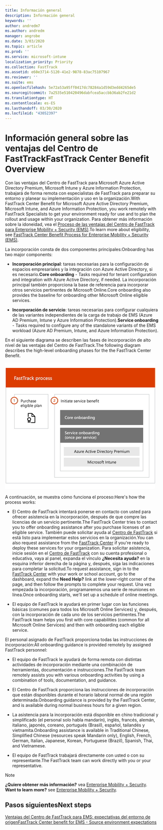 ```yaml
---
title: Información general
description: Información general
keywords: ''
author: andredm7
ms.author: andredm
manager: angrobe
ms.date: 3/03/2020
ms.topic: article
ms.prod: ''
ms.service: microsoft-intune
localization_priority: Priority
ms.collection: FastTrack
ms.assetid: e60e3714-5120-41e2-9878-83ac75107967
ms.reviewer: ''
ms.suite: ems
ms.openlocfilehash: 5e72a53a95ff0417dc78284a1d59d3edd4265de5
ms.sourcegitcommit: 7a2535e510420496dabfcea5accbb36ab2fe21d2
ms.translationtype: HT
ms.contentlocale: es-ES
ms.lasthandoff: 03/30/2020
ms.locfileid: "43052397"
---
```

# <a name="fasttrack-center-benefit-overview"></a><span data-ttu-id="9c1e6-103">Información general sobre las ventajas del Centro de FastTrack</span><span class="sxs-lookup"><span data-stu-id="9c1e6-103">FastTrack Center Benefit Overview</span></span>

<span data-ttu-id="9c1e6-104">Con las ventajas del Centro de FastTrack para Microsoft Azure Active Directory Premium, Microsoft Intune y Azure Information Protection, trabajará de forma remota con especialistas de FastTrack para preparar su entorno y planear su implementación y uso en la organización.</span><span class="sxs-lookup"><span data-stu-id="9c1e6-104">With FastTrack Center Benefit for Microsoft Azure Active Directory Premium, Microsoft Intune, and Azure Information Protection, you work remotely with FastTrack Specialists to get your environment ready for use and to plan the rollout and usage within your organization.</span></span> <span data-ttu-id="9c1e6-105">Para obtener más información sobre la idoneidad, vea el [Proceso de las ventajas del Centro de FastTrack para Enterprise Mobility + Security (EMS)](EMS-fasttrack-process.md).</span><span class="sxs-lookup"><span data-stu-id="9c1e6-105">To learn more about eligibility, see [FastTrack Center Benefit Process for Enterprise Mobility + Security (EMS)](EMS-fasttrack-process.md).</span></span>

<span data-ttu-id="9c1e6-106">La incorporación consta de dos componentes principales:</span><span class="sxs-lookup"><span data-stu-id="9c1e6-106">Onboarding has two major components:</span></span>

-   <span data-ttu-id="9c1e6-107">**Incorporación principal**: tareas necesarias para la configuración de espacios empresariales y la integración con Azure Active Directory, si es necesario.</span><span class="sxs-lookup"><span data-stu-id="9c1e6-107">**Core onboarding** - Tasks required for tenant configuration and integration with Azure Active Directory, if needed.</span></span> <span data-ttu-id="9c1e6-108">La incorporación principal también proporciona la base de referencia para incorporar otros servicios pertinentes de Microsoft Online.</span><span class="sxs-lookup"><span data-stu-id="9c1e6-108">Core onboarding also provides the baseline for onboarding other Microsoft Online eligible services.</span></span>

-   <span data-ttu-id="9c1e6-109">**Incorporación de servicio**: tareas necesarias para configurar cualquiera de las variantes independientes de la carga de trabajo de EMS (Azure AD Premium, Intune y Azure Information Protection).</span><span class="sxs-lookup"><span data-stu-id="9c1e6-109">**Service onboarding** - Tasks required to configure any of the standalone variants of the EMS workload (Azure AD Premium, Intune, and Azure Information Protection).</span></span>

<span data-ttu-id="9c1e6-110">En el siguiente diagrama se describen las fases de incorporación de alto nivel de las ventajas del Centro de FastTrack.</span><span class="sxs-lookup"><span data-stu-id="9c1e6-110">The following diagram describes the high-level onboarding phases for the the FastTrack Center Benefit.</span></span>

![Las fases de incorporación de alto nivel del uso de las ventajas del Centro de FastTrack](./media/ft-onboarding-process.png)

<span data-ttu-id="9c1e6-112">A continuación, se muestra cómo funciona el proceso:</span><span class="sxs-lookup"><span data-stu-id="9c1e6-112">Here's how the process works:</span></span>

- <span data-ttu-id="9c1e6-113">El Centro de FastTrack intentará ponerse en contacto con usted para ofrecer asistencia en la incorporación, después de que compre las licencias de un servicio pertinente.</span><span class="sxs-lookup"><span data-stu-id="9c1e6-113">The FastTrack Center tries to contact you to offer onboarding assistance after you purchase licenses of an eligible service.</span></span> <span data-ttu-id="9c1e6-114">También puede solicitar ayuda al [Centro de FastTrack](https://go.microsoft.com/fwlink/?linkid=780698) si está listo para implementar estos servicios en la organización.</span><span class="sxs-lookup"><span data-stu-id="9c1e6-114">You can also request assistance from the [FastTrack Center](https://go.microsoft.com/fwlink/?linkid=780698) if you're ready to deploy these services for your organization.</span></span> <span data-ttu-id="9c1e6-115">Para solicitar asistencia, inicie sesión en el [Centro de FastTrack](https://go.microsoft.com/fwlink/?linkid=780698) con su cuenta profesional o educativa, vaya al panel, expanda el vínculo **¿Necesita ayuda?** en la esquina inferior derecha de la página y, después, siga las indicaciones para completar la solicitud.</span><span class="sxs-lookup"><span data-stu-id="9c1e6-115">To request assistance, sign in to the [FastTrack Center](https://go.microsoft.com/fwlink/?linkid=780698) with your work or school account, go to the dashboard, expand the **Need Help?** link at the lower-right corner of the page, and then follow the prompts to complete your request.</span></span> <span data-ttu-id="9c1e6-116">Una vez empezada la incorporación, programaremos una serie de reuniones en línea.</span><span class="sxs-lookup"><span data-stu-id="9c1e6-116">Once onboarding starts, we'll set up a schedule of online meetings.</span></span>

-   <span data-ttu-id="9c1e6-117">El equipo de FastTrack le ayudará en primer lugar con las funciones básicas (comunes para todos los Microsoft Online Services) y, después, con la incorporación de cada uno de los servicios pertinentes.</span><span class="sxs-lookup"><span data-stu-id="9c1e6-117">The FastTrack team helps you first with core capabilities (common for all Microsoft Online Services) and then with onboarding each eligible service.</span></span>

<span data-ttu-id="9c1e6-118">El personal asignado de FastTrack proporciona todas las instrucciones de incorporación:</span><span class="sxs-lookup"><span data-stu-id="9c1e6-118">All onboarding guidance is provided remotely by assigned FastTrack personnel:</span></span>

-   <span data-ttu-id="9c1e6-119">El equipo de FastTrack le ayudará de forma remota con distintas actividades de incorporación mediante una combinación de herramientas, documentación e instrucciones.</span><span class="sxs-lookup"><span data-stu-id="9c1e6-119">The FastTrack team remotely assists you with various onboarding activities by using a combination of tools, documentation, and guidance.</span></span>

-   <span data-ttu-id="9c1e6-120">El Centro de FastTrack proporciona las instrucciones de incorporación que están disponibles durante el horario laboral normal de una región determinada.</span><span class="sxs-lookup"><span data-stu-id="9c1e6-120">Onboarding guidance is provided by the FastTrack Center, and is available during normal business hours for a given region.</span></span>

-   <span data-ttu-id="9c1e6-121">La asistencia para la incorporación está disponible en chino tradicional y simplificado (el personal solo habla mandarín), inglés, francés, alemán, italiano, japonés, coreano, portugués (Brasil), español, tailandés y vietnamita.</span><span class="sxs-lookup"><span data-stu-id="9c1e6-121">Onboarding assistance is available in Traditional Chinese, Simplified Chinese (resources speak Mandarin only), English, French, German, Italian, Japanese, Korean, Portuguese (Brazil), Spanish, Thai, and Vietnamese.</span></span>

-   <span data-ttu-id="9c1e6-122">El equipo de FastTrack trabajará directamente con usted o con su representante.</span><span class="sxs-lookup"><span data-stu-id="9c1e6-122">The FastTrack team can work directly with you or your representative.</span></span>

> [!NOTE]
> <span data-ttu-id="9c1e6-123">**¿Quiere obtener más información?** vea [Enterprise Mobility + Security](https://www.microsoft.com/cloud-platform/enterprise-mobility).  </span><span class="sxs-lookup"><span data-stu-id="9c1e6-123">**Want to learn more?** see [Enterprise Mobility + Security](https://www.microsoft.com/cloud-platform/enterprise-mobility).</span></span>

## <a name="next-steps"></a><span data-ttu-id="9c1e6-124">Pasos siguientes</span><span class="sxs-lookup"><span data-stu-id="9c1e6-124">Next steps</span></span>

[<span data-ttu-id="9c1e6-125">Ventajas del Centro de FastTrack para EMS: expectativas del entorno de origen</span><span class="sxs-lookup"><span data-stu-id="9c1e6-125">FastTrack Center benefit for EMS - Source environment expectations</span></span>](EMS-source-environment-expectations.md)

